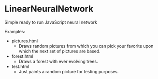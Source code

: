 LinearNeuralNetwork
===================

Simple ready to run JavaScript neural network

Examples:
  * pictures.html
     * Draws random pictures from which you can pick your favorite upon which the next set of pictures are based.
  * forest.html
     * Draws a forest with ever evolving trees.
  * test.html
     * Just paints a random picture for testing purposes.
